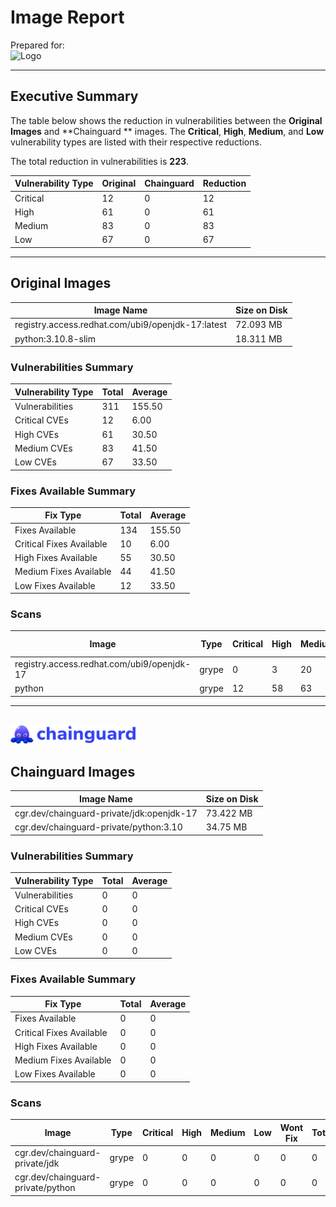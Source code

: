 # Image Report 

Prepared for:<br>
<img src="CUSTOMERLOGO" alt="Logo" width="200">

---
## Executive Summary

The table below shows the reduction in vulnerabilities between the **Original Images** and **Chainguard ** images. The **Critical**, **High**, **Medium**, and **Low** vulnerability types are listed with their respective reductions.

The total reduction in vulnerabilities is **223**.

| Vulnerability Type | Original | Chainguard | Reduction |
|--------------------|----------|------------|-----------|
| Critical           | 12 | 0 | 12 |
| High               | 61     | 0     | 61     |
| Medium             | 83   | 0   | 83   |
| Low                | 67      | 0      | 67      |

---

## Original Images

| Image Name                                          | Size on Disk  |
|-----------------------------------------------------|---------------|
| registry.access.redhat.com/ubi9/openjdk-17:latest | 72.093 MB     |
| python:3.10.8-slim                                | 18.311 MB     |

### Vulnerabilities Summary
| Vulnerability Type       | Total | Average |
|--------------------------|-------|---------|
| Vulnerabilities           | 311 | 155.50 |
| Critical CVEs           | 12 | 6.00 |
| High CVEs           | 61 | 30.50 |
| Medium CVEs           | 83 | 41.50 |
| Low CVEs           | 67 | 33.50 |

### Fixes Available Summary
| Fix Type                 | Total | Average |
|--------------------------|-------|---------|
| Fixes Available           | 134 | 155.50 |
| Critical Fixes Available           | 10 | 6.00 |
| High Fixes Available           | 55 | 30.50 |
| Medium Fixes Available           | 44 | 41.50 |
| Low Fixes Available           | 12 | 33.50 |

### Scans
| Image | Type | Critical | High | Medium | Low | Wont Fix | Total | Fixed Critical | Fixed High | Fixed Medium | Fixed Low | Fixed Total |
|-------|------|----------|------|--------|-----|----------|-------|----------------|------------|--------------|-----------|-------------|
| registry.access.redhat.com/ubi9/openjdk-17 | grype | 0 | 3 | 20 | 53 | 32 | 80 | 0 | 1 | 1 | 1 | 3 |
| python | grype | 12 | 58 | 63 | 14 | 28 | 231 | 10 | 54 | 43 | 11 | 131 |

---

<br><img src="cg-logo.png" alt="Logo" width="200"><br>


## Chainguard Images

| Image Name                                          | Size on Disk  |
|-----------------------------------------------------|---------------|
| cgr.dev/chainguard-private/jdk:openjdk-17         | 73.422 MB     |
| cgr.dev/chainguard-private/python:3.10            | 34.75 MB      |

### Vulnerabilities Summary
| Vulnerability Type       | Total | Average |
|--------------------------|-------|---------|
| Vulnerabilities           | 0 | 0 |
| Critical CVEs           | 0 | 0 |
| High CVEs           | 0 | 0 |
| Medium CVEs           | 0 | 0 |
| Low CVEs           | 0 | 0 |

### Fixes Available Summary
| Fix Type                 | Total | Average |
|--------------------------|-------|---------|
| Fixes Available           | 0 | 0 |
| Critical Fixes Available           | 0 | 0 |
| High Fixes Available           | 0 | 0 |
| Medium Fixes Available           | 0 | 0 |
| Low Fixes Available           | 0 | 0 |

### Scans
| Image | Type | Critical | High | Medium | Low | Wont Fix | Total | Fixed Critical | Fixed High | Fixed Medium | Fixed Low | Fixed Total |
|-------|------|----------|------|--------|-----|----------|-------|----------------|------------|--------------|-----------|-------------|
| cgr.dev/chainguard-private/jdk | grype | 0 | 0 | 0 | 0 | 0 | 0 | 0 | 0 | 0 | 0 | 0 |
| cgr.dev/chainguard-private/python | grype | 0 | 0 | 0 | 0 | 0 | 0 | 0 | 0 | 0 | 0 | 0 |
